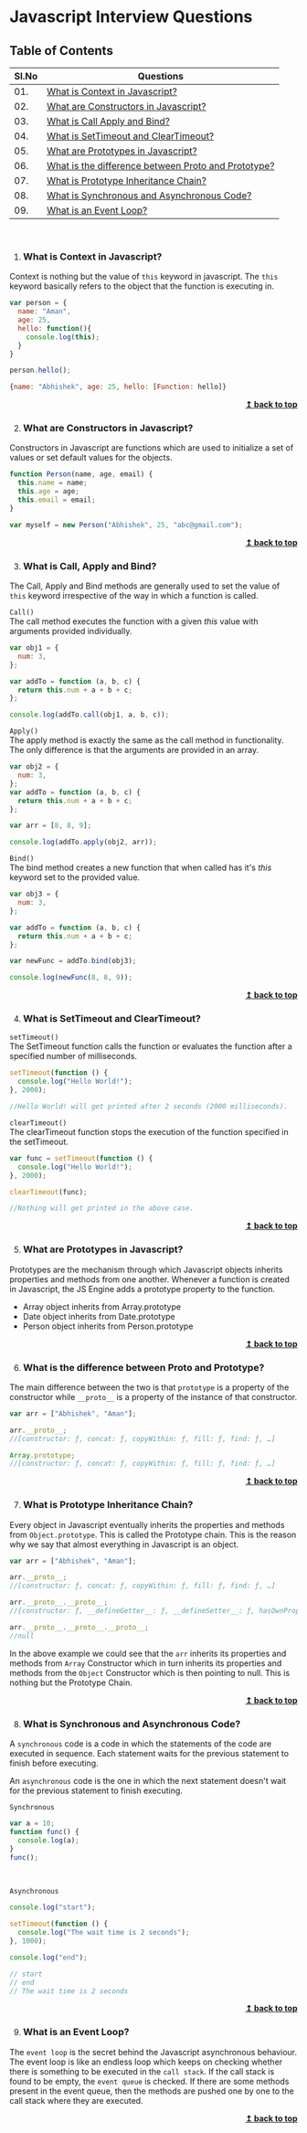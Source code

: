 # Javascript Interview Questions

## Table of Contents

| Sl.No | Questions                                                                                                  |
| ----- | ---------------------------------------------------------------------------------------------------------- |
| 01.   | [What is Context in Javascript?](#what-is-context-in-javascript)                                           |
| 02.   | [What are Constructors in Javascript?](#what-are-constructors-in-javascript)                               |
| 03.   | [What is Call Apply and Bind?](#what-is-call-apply-and-bind)                                               |
| 04.   | [What is SetTimeout and ClearTimeout?](#what-is-settimeout-and-cleartimeout)                               |
| 05.   | [What are Prototypes in Javascript?](#what-are-prototypes-in-javascript)                                   |
| 06.   | [What is the difference between Proto and Prototype?](#what-is-the-difference-between-proto-and-prototype) |
| 07.   | [What is Prototype Inheritance Chain?](#what-is-prototype-inheritance-chain)                               |
| 08.   | [What is Synchronous and Asynchronous Code?](#what-is-synchronous-and-asynchronous-code)                   |
| 09.   | [What is an Event Loop?](#what-is-an-event-loop)                                                           |

<br/>

1. ### What is Context in Javascript?

Context is nothing but the value of `this` keyword in javascript. The `this` keyword basically refers to the object that the function is executing in.

```js
var person = {
  name: "Aman",
  age: 25,
  hello: function(){
    console.log(this);
  }
}

person.hello();

{name: "Abhishek", age: 25, hello: [Function: hello]}
```

<div align="right">
    <b><a href="#">↥ back to top</a></b>
</div>

2. ### What are Constructors in Javascript?

Constructors in Javascript are functions which are used to initialize a set of values or set default values for the objects.

```js
function Person(name, age, email) {
  this.name = name;
  this.age = age;
  this.email = email;
}

var myself = new Person("Abhishek", 25, "abc@gmail.com");
```

<div align="right">
    <b><a href="#">↥ back to top</a></b>
</div>

3. ### What is Call, Apply and Bind?

The Call, Apply and Bind methods are generally used to set the value of `this` keyword irrespective of the way in which a function is called.

`Call()`<br/>
The call method executes the function with a given <i>this</i> value with arguments provided individually.

```js
var obj1 = {
  num: 3,
};

var addTo = function (a, b, c) {
  return this.num + a + b + c;
};

console.log(addTo.call(obj1, a, b, c));
```

`Apply()`<br/>
The apply method is exactly the same as the call method in functionality. The only difference is that the arguments are provided in an array.

```js
var obj2 = {
  num: 3,
};
var addTo = function (a, b, c) {
  return this.num + a + b + c;
};

var arr = [8, 8, 9];

console.log(addTo.apply(obj2, arr));
```

`Bind()`<br/>
The bind method creates a new function that when called has it's <i>this</i> keyword set to the provided value.

```js
var obj3 = {
  num: 3,
};

var addTo = function (a, b, c) {
  return this.num + a + b + c;
};

var newFunc = addTo.bind(obj3);

console.log(newFunc(8, 8, 9));
```

<div align="right">
    <b><a href="#">↥ back to top</a></b>
</div>

4. ### What is SetTimeout and ClearTimeout?

`setTimeout()`<br/>
The SetTimeout function calls the function or evaluates the function after a specified number of milliseconds.

```js
setTimeout(function () {
  console.log("Hello World!");
}, 2000);

//Hello World! will get printed after 2 seconds (2000 milliseconds).
```

`clearTimeout()`<br/>
The clearTimeout function stops the execution of the function specified in the setTimeout.

```js
var func = setTimeout(function () {
  console.log("Hello World!");
}, 2000);

clearTimeout(func);

//Nothing will get printed in the above case.
```

<div align="right">
    <b><a href="#">↥ back to top</a></b>
</div>

5. ### What are Prototypes in Javascript?

Prototypes are the mechanism through which Javascript objects inherits properties and methods from one another. Whenever a function is created in Javascript, the JS Engine adds a prototype property to the function.

<ul>
<li>Array object inherits from Array.prototype</li>
<li> Date object inherits from Date.prototype</li>
<li> Person object inherits from Person.prototype</li>
</ul>

<div align="right">
    <b><a href="#">↥ back to top</a></b>
</div>

6. ### What is the difference between Proto and Prototype?

The main difference between the two is that `prototype` is a property of the constructor while `__proto__` is a property of the instance of that constructor.

```js
var arr = ["Abhishek", "Aman"];

arr.__proto__;
//[constructor: ƒ, concat: ƒ, copyWithin: ƒ, fill: ƒ, find: ƒ, …]

Array.prototype;
//[constructor: ƒ, concat: ƒ, copyWithin: ƒ, fill: ƒ, find: ƒ, …]
```

<div align="right">
    <b><a href="#">↥ back to top</a></b>
</div>

7. ### What is Prototype Inheritance Chain?

Every object in Javascript eventually inherits the properties and methods from `Object.prototype`. This is called the Prototype chain.
This is the reason why we say that almost everything in Javascript is an object.

```js
var arr = ["Abhishek", "Aman"];

arr.__proto__;
//[constructor: ƒ, concat: ƒ, copyWithin: ƒ, fill: ƒ, find: ƒ, …]

arr.__proto__.__proto__;
//{constructor: ƒ, __defineGetter__: ƒ, __defineSetter__: ƒ, hasOwnProperty: ƒ, __lookupGetter__: ƒ, …}

arr.__proto__.__proto__.__proto__;
//null
```

In the above example we could see that the `arr` inherits its properties and methods from `Array` Constructor which in turn inherits its properties and methods from the `Object` Constructor which is then pointing to null. This is nothing but the Prototype Chain.

<div align="right">
    <b><a href="#">↥ back to top</a></b>
</div>

8. ### What is Synchronous and Asynchronous Code?

A `synchronous` code is a code in which the statements of the code are executed in sequence. Each statement waits for the previous statement to finish before executing.

An `asynchronous` code is the one in which the next statement doesn't wait for the previous statement to finish executing.

`Synchronous`

```js
var a = 10;
function func() {
  console.log(a);
}
func();
```

<br/>

`Asynchronous`

```js
console.log("start");

setTimeout(function () {
  console.log("The wait time is 2 seconds");
}, 1000);

console.log("end");

// start
// end
// The wait time is 2 seconds
```

<div align="right">
    <b><a href="#">↥ back to top</a></b>
</div>

9. ### What is an Event Loop?

The `event loop` is the secret behind the Javascript asynchronous behaviour. The event loop is like an endless loop which keeps on checking whether there is something to be executed in the `call stack`. If the call stack is found to be empty, the `event queue` is checked. If there are some methods present in the event queue, then the methods are pushed one by one to the call stack where they are executed.

<div align="right">
    <b><a href="#">↥ back to top</a></b>
</div>
